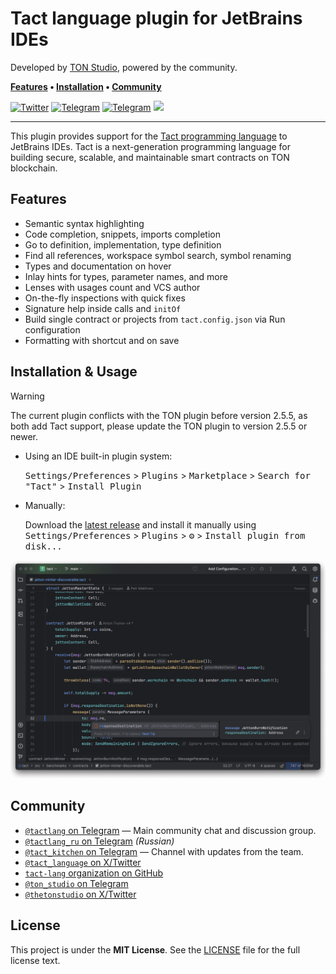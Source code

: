 # Tact language plugin for JetBrains IDEs

Developed by [TON Studio](https://tonstudio.io), powered by the community.

**[Features] • [Installation] • [Community]**

[Features]: #features

[Installation]: #installation--usage

[Community]: #community

[![Twitter](https://img.shields.io/badge/X%2FTwitter-white?logo=x&style=flat&logoColor=gray)](https://x.com/tact_language)
[![Telegram](https://img.shields.io/badge/Community_Chat-white?logo=telegram&style=flat)](https://t.me/tactlang)
[![Telegram](https://img.shields.io/badge/Tact_Kitchen_🥣-white?logo=telegram&style=flat)](https://t.me/tact_kitchen)
[![](https://img.shields.io/badge/JetBrains%20Marketplace-white?logo=jetbrains&logoColor=black)](https://plugins.jetbrains.com/plugin/27290-tact)

---

This plugin provides support for the [Tact programming language](https://tact-lang.org) to JetBrains IDEs.
Tact is a next-generation programming language for building secure, scalable, and maintainable smart contracts on TON
blockchain.

## Features

- Semantic syntax highlighting
- Code completion, snippets, imports completion
- Go to definition, implementation, type definition
- Find all references, workspace symbol search, symbol renaming
- Types and documentation on hover
- Inlay hints for types, parameter names, and more
- Lenses with usages count and VCS author
- On-the-fly inspections with quick fixes
- Signature help inside calls and `initOf`
- Build single contract or projects from `tact.config.json` via Run configuration
- Formatting with shortcut and on save

## Installation & Usage

> [!WARNING]
> The current plugin conflicts with the TON plugin before version 2.5.5, as both add Tact support,
> please update the TON plugin to version 2.5.5 or newer.

- Using an IDE built-in plugin system:

  <kbd>Settings/Preferences</kbd> > <kbd>Plugins</kbd> > <kbd>Marketplace</kbd> > <kbd>Search for "Tact"</kbd> >
  <kbd>Install Plugin</kbd>

- Manually:

  Download the [latest release](https://github.com/tact-lang/intelli-tact/releases/latest) and install it manually using
  <kbd>Settings/Preferences</kbd> > <kbd>Plugins</kbd> > <kbd>⚙️</kbd> > <kbd>Install plugin from disk...</kbd>

![](./docs/cover.png)

## Community

- [`@tactlang` on Telegram](https://t.me/tactlang) — Main community chat and discussion group.
- [`@tactlang_ru` on Telegram](https://t.me/tactlang_ru) _(Russian)_
- [`@tact_kitchen` on Telegram](https://t.me/tact_kitchen) — Channel with updates from the team.
- [`@tact_language` on X/Twitter](https://x.com/tact_language)
- [`tact-lang` organization on GitHub](https://github.com/tact-lang)
- [`@ton_studio` on Telegram](https://t.me/ton_studio)
- [`@thetonstudio` on X/Twitter](https://x.com/thetonstudio)

## License

This project is under the **MIT License**. See the
[LICENSE](https://github.com/tact-lang/intelli-tact/blob/master/LICENSE)
file for the full license text.
